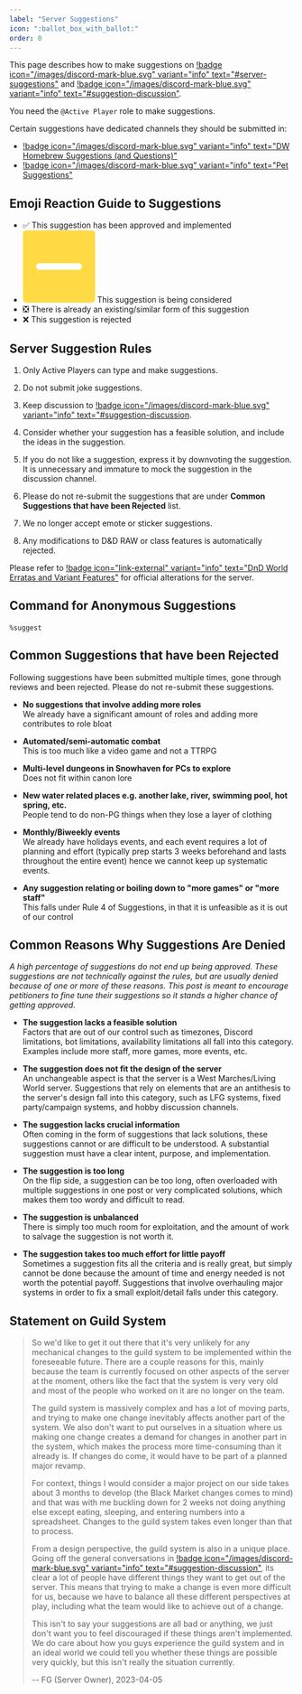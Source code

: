 ```yaml
---
label: "Server Suggestions"
icon: ":ballot_box_with_ballot:"
order: 0
---
```

<style>
h1:before { 
  content: "🗳️ ";
}
</style>

This page describes how to make suggestions on [!badge icon="/images/discord-mark-blue.svg" variant="info" text="#server-suggestions"](https://discord.com/channels/512870694883950598/537506014883217419) and [!badge icon="/images/discord-mark-blue.svg" variant="info" text="#suggestion-discussion"](https://discord.com/channels/512870694883950598/579855797928853515).

You need the `@Active Player` role to make suggestions.

Certain suggestions have dedicated channels they should be submitted in:
- [!badge icon="/images/discord-mark-blue.svg" variant="info" text="DW ⁠Homebrew Suggestions (and Questions)"](https://discord.com/channels/512870694883950598/1128795701900476508)
- [!badge icon="/images/discord-mark-blue.svg" variant="info" text="Pet Suggestions"](https://discord.com/channels/512870694883950598/1166423032743608420)

## Emoji Reaction Guide to Suggestions

- ✅ This suggestion has been approved and implemented
- <img class="emoji" src="/images/emoji-pending.webp"> This suggestion is being considered
- ❎ There is already an existing/similar form of this suggestion
- ❌ This suggestion is rejected

## Server Suggestion Rules

1) Only Active Players can type and make suggestions.

2) Do not submit joke suggestions.

3) Keep discussion to [!badge icon="/images/discord-mark-blue.svg" variant="info" text="#suggestion-discussion](https://discord.com/channels/512870694883950598/579855797928853515).

4) Consider whether your suggestion has a feasible solution, and include the ideas in the suggestion.

5) If you do not like a suggestion, express it by downvoting the suggestion. It is unnecessary and immature to mock the suggestion in the discussion channel.

6) Please do not re-submit the suggestions that are under **Common Suggestions that have been Rejected** list.

7) We no longer accept emote or sticker suggestions.

8) Any modifications to D&D RAW or class features is automatically rejected.

Please refer to [!badge icon="link-external" variant="info" text="DnD World Erratas and Variant Features"](https://docs.google.com/document/d/1n3h5AUgzscyKRJgFIDQkMuLbnl87oOfj4HUalVySXCo/) for official alterations for the server.

## Command for Anonymous Suggestions

```
%suggest
```

## Common Suggestions that have been Rejected

Following suggestions have been submitted multiple times, gone through reviews and been rejected. Please do not re-submit these suggestions.

- **No suggestions that involve adding more roles**<br>We already have a significant amount of roles and adding more contributes to role bloat

- **Automated/semi-automatic combat**<br>This is too much like a video game and not a TTRPG

- **Multi-level dungeons in Snowhaven for PCs to explore**<br>Does not fit within canon lore

- **New water related places e.g. another lake, river, swimming pool, hot spring, etc.**<br>People tend to do non-PG things when they lose a layer of clothing

- **Monthly/Biweekly events**<br>We already have holidays events, and each event requires a lot of planning and effort (typically prep starts 3 weeks beforehand and lasts throughout the entire event) hence we cannot keep up systematic events.

- **Any suggestion relating or boiling down to "more games" or "more staff"**<br>This falls under Rule 4 of Suggestions, in that it is unfeasible as it is out of our control

## Common Reasons Why Suggestions Are Denied

*A high percentage of suggestions do not end up being approved. These suggestions are not technically against the rules, but are usually denied because of one or more of these reasons. This post is meant to encourage petitioners to fine tune their suggestions so it stands a higher chance of getting approved.*

- **The suggestion lacks a feasible solution**<br>Factors that are out of our control such as timezones, Discord limitations, bot limitations, availability limitations all fall into this category. Examples include more staff, more games, more events, etc.

- **The suggestion does not fit the design of the server**<br>An unchangeable aspect is that the server is a West Marches/Living World server. Suggestions that rely on elements that are an antithesis to the server's design fall into this category, such as LFG systems, fixed party/campaign systems, and hobby discussion channels.

- **The suggestion lacks crucial information**<br>Often coming in the form of suggestions that lack solutions, these suggestions cannot or are difficult to be understood. A substantial suggestion must have a clear intent, purpose, and implementation.

- **The suggestion is too long**<br>On the flip side, a suggestion can be too long, often overloaded with multiple suggestions in one post or very complicated solutions, which makes them too wordy and difficult to read. 

- **The suggestion is unbalanced**<br>There is simply too much room for exploitation, and the amount of work to salvage the suggestion is not worth it.

- **The suggestion takes too much effort for little payoff**<br>Sometimes a suggestion fits all the criteria and is really great, but simply cannot be done because the amount of time and energy needed is not worth the potential payoff. Suggestions that involve overhauling major systems in order to fix a small exploit/detail falls under this category.

## Statement on Guild System

> So we'd like to get it out there that it's very unlikely for any mechanical changes to the guild system to be implemented within the foreseeable future. There are a couple reasons for this, mainly because the team is currently focused on other aspects of the server at the moment, others like the fact that the system is very very old and most of the people who worked on it are no longer on the team.
> 
> The guild system is massively complex and has a lot of moving parts, and trying to make one change inevitably affects another part of the system. We also don't want to put ourselves in a situation where us making one change creates a demand for changes in another part in the system, which makes the process more time-consuming than it already is. If changes do come, it would have to be part of a planned major revamp.
> 
> For context, things I would consider a major project on our side takes about 3 months to develop (the Black Market changes comes to mind) and that was with me buckling down for 2 weeks not doing anything else except eating, sleeping, and entering numbers into a spreadsheet. Changes to the guild system takes even longer than that to process.
> 
> From a design perspective, the guild system is also in a unique place. Going off the general conversations in [!badge icon="/images/discord-mark-blue.svg" variant="info" text="#suggestion-discussion"](https://discord.com/channels/512870694883950598/579855797928853515), its clear a lot of people have different things they want to get out of the server. This means that trying to make a change is even more difficult for us, because we have to balance all these different perspectives at play, including what the team would like to achieve out of a change.
> 
> This isn't to say your suggestions are all bad or anything, we just don't want you to feel discouraged if these things aren't implemented. We do care about how you guys experience the guild system and in an ideal world we could tell you whether these things are possible very quickly, but this isn't really the situation currently.
> 
> -- FG (Server Owner), 2023-04-05
